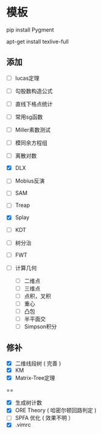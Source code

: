 # 模板

pip install Pygment

apt-get install texlive-full

## 添加

+ [ ] lucas定理
+ [ ] 勾股数构造公式
+ [ ] 直线下格点统计
+ [ ] 常用sg函数
+ [ ] Miller素数测试
+ [ ] 模同余方程组
+ [ ] 离散对数
+ [X] DLX
+ [ ] Mobius反演
+ [ ] SAM
+ [ ] Treap
+ [X] Splay
+ [ ] KDT
+ [ ] 树分治
+ [ ] FWT

+ [ ] 计算几何
    + [ ] 二维点
    + [ ] 三维点
    + [ ] 点积，叉积
    + [ ] 重心
    + [ ] 凸包
    + [ ] 半平面交
    + [ ] Simpson积分
    
## 修补

+ [X] 二维线段树 ( 完善 )
+ [X] KM
+ [X] Matrix-Tree定理

==

+ [X] 生成树计数
+ [X] ORE Theory (  哈密尔顿回路判定 ) 
+ [ ] SPFA 优化 ( 效果不明 ）
+ [X] .vimrc
